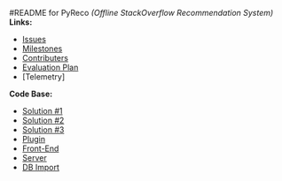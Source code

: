 #README for PyReco _(Offline StackOverflow Recommendation System)_  
**Links:**  
* [Issues](https://github.com/ankitkumar93/csc510-se-project/issues)  
* [Milestones](https://github.com/ankitkumar93/csc510-se-project/milestones)  
* [Contributers](https://github.com/ankitkumar93/csc510-se-project/graphs/contributors)  
* [Evaluation Plan](https://github.com/ankitkumar93/csc510-se-project/blob/master/Evaluation.md)  
* [Telemetry]  
  
**Code Base:**  
* [Solution #1](https://github.com/ankitkumar93/csc510-se-project/tree/solution1)  
* [Solution #2](https://github.com/ankitkumar93/csc510-se-project/tree/solution2)  
* [Solution #3](https://github.com/ankitkumar93/csc510-se-project/tree/solution3)  
* [Plugin](https://github.com/ankitkumar93/csc510-se-project/tree/plugin)  
* [Front-End](https://github.com/ankitkumar93/csc510-se-project/tree/Front-End)  
* [Server](https://github.com/ankitkumar93/csc510-se-project/tree/server)  
* [DB Import](https://github.com/ankitkumar93/csc510-se-project/tree/db_import)  

